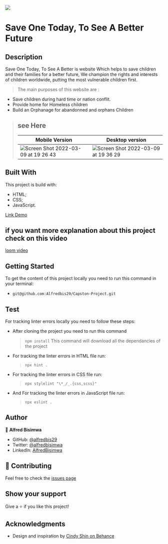 ![](https://img.shields.io/badge/Microverse-blueviolet)


# Save One Today, To See A Better Future



## Description

Save One Today, To See A Better is website Which helps to save children and their families for a better future, We champion the rights and interests of children worldwide, putting the most vulnerable children first.
> The main purposes of this website are :

- Save children during hard time or nation conflit.
- Provide home for Homeless children
- Build an Orphanage for abandonned and orphans Children

> ## see Here
>
> | Mobile Version                                                                                                                          | Desktop version                                                                                                                         |
> | --------------------------------------------------------------------------------------------------------------------------------------- | --------------------------------------------------------------------------------------------------------------------------------------- |
> |![Screen Shot 2022-03-09 at 19 26 43](https://user-images.githubusercontent.com/88894525/157498230-8e7013d8-bac0-49ba-ad69-1bc59fa85464.png) | ![Screen Shot 2022-03-09 at 19 36 29](https://user-images.githubusercontent.com/88894525/157498669-56db4b96-26f3-4a81-8a60-9c5803d9a4f6.png)|

## Built With

This project is build with:

- HTML;
- CSS;
- JavaScript.

[Link Demo](https://alfredbis29.github.io/Capston-Project/)

## if you want more explanation about this project check on this video
[loom video ](https://www.loom.com/share/4e31b0cf671748c0b50b4fcb44bc91aa)
## Getting Started

To get the content of this project locally you need to run this command in your terminal:

- `git@github.com:Alfredbis29/Capston-Project.git`

## Test

For tracking linter errors locally you need to follow these steps:

- After cloning the project you need to run this command

  > `npm install`
  > This command will download all the dependancies of the project

- For tracking the linter errors in HTML file run:

  > `npx hint .`

- For tracking the linter errors in CSS file run:
  > `npx stylelint "\*_/_.{css,scss}"`

- And For tracking the linter errors in JavaScript file run:

  > `npx eslint .`
## Author

👤 **Alfred Bisimwa**

- GitHub: [@alfredbis29](https://github.com/Alfredbis29)
- Twitter: [@alfredbisimwa](https://twitter.com/AlfredBisimwa1)
- LinkedIn: [AlfredBisimwa](https://www.linkedin.com/in/kalumuna-bisimwa-0501a81a8/)

## :handshake: Contributing

Feel free to check the [issues page](git@github.com:Alfredbis29/Capston-Project.git/issue)

## Show your support

Give a :star: if you like this project!

## Acknowledgments
- Design and inspiration by [Cindy Shin on Behance](https://www.behance.net/gallery/29845175/CC-Global-Summit-2015)
